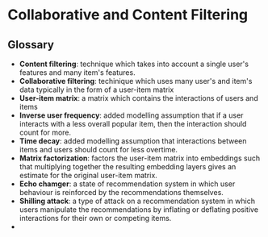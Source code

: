 # Collaborative and Content Filtering 

## Glossary

* **Content filtering**: technique which takes into account a single user's features and many item's features. 
* **Collaborative filtering**: techinique which uses many user's and item's data typically in the form of a user-item matrix
* **User-item matrix**: a matrix which contains the interactions of users and items
* **Inverse user frequency**: added modelling assumption that if a user interacts with a less overall popular item, then the interaction should count for more. 
* **Time decay**: added modelling assumption that interactions between items and users should count for less overtime. 
* **Matrix factorization**: factors the user-item matrix into embeddings such that multiplying together the resulting embedding layers gives an estimate for the original user-item matrix.
* **Echo chamger**: a state of recommendation system in which user behaviour is reinforced by the recommendations themselves. 
* **Shilling attack**: a type of attack on a recommendation system in which users manipulate the recommendations by inflating or deflating positive interactions for their own or competing items. 
*   

